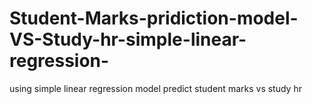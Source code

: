 # Student-Marks-pridiction-model-VS-Study-hr-simple-linear-regression-
using simple linear regression model predict student marks vs study hr
